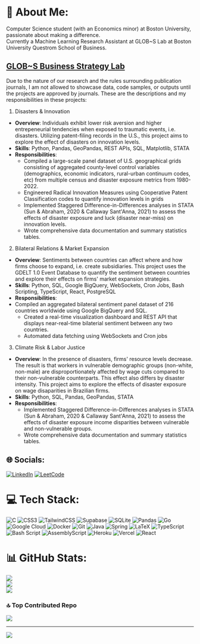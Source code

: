 # 💫 About Me:
Computer Science student (with an Economics minor) at Boston University, passionate about making a difference.<br>Currently a Machine Learning Research Assistant at GLOB~S Lab at Boston University Questrom School of Business.

## [GLOB~S Business Strategy Lab](https://globslab.org/)

Due to the nature of our research and the rules surrounding publication journals, I am not allowed to showcase data, code samples, or outputs until the projects are approved by journals. These are the descriptions and my responsibilities in these projects:

1. Disasters & Innovation
- **Overview**: Individuals exhibit lower risk aversion and higher entrepeneurial tendencies when exposed to traumatic events, i.e. disasters. Utilizing patent-filing records in the U.S., this project aims to explore the effect of disasters on innovation levels.
- **Skills**: Python, Pandas, GeoPandas, REST APIs, SQL, Matplotlib, STATA
- **Responsibilities**:
  - Compiled a large-scale panel dataset of U.S. geographical grids consisting of aggregated county-level control variables (demographics, economic indicators, rural-urban continuum codes, etc) from multiple census and disaster exposure metrics from 1980-2022.
  - Engineered Radical Innovation Measures using Cooperative Patent Classification codes to quantify innovation levels in grids
  - Implemented Staggered Difference-in-Differences analyses in STATA (Sun & Abraham, 2020 & Callaway Sant'Anna, 2021) to assess the effects of disaster exposure and luck (disaster near-miss) on innovation levels.
  - Wrote comprehensive data documentation and summary statistics tables.

  
2. Bilateral Relations & Market Expansion
- **Overview**: Sentiments between countries can affect where and how firms choose to expand, i.e. create subsidiaries. This project uses the GDELT 1.0 Event Database to quantify the sentiment between countries and explore their effects on firms' market expansion strategies.
- **Skills**: Python, SQL, Google BigQuery, WebSockets, Cron Jobs, Bash Scripting, TypeScript, React, PostgreSQL
- **Responsibilities**:
- Compiled an aggregated bilateral sentiment panel dataset of 216 countries worldwide using Google BigQuery and SQL.
  - Created a real-time visualization dashboard and REST API that displays near-real-time bilaterial sentiment between any two countries.
  - Automated data fetching using WebSockets and Cron jobs
 
3. Climate Risk & Labor Justice
- **Overview**: In the presence of disasters, firms' resource levels decrease. The result is that workers in vulnerable demographic groups (non-white, non-male) are disproportionately affected by wage cuts compared to their non-vulnerable counterparts. This effect also differs by disaster intensity. This project aims to explore the effects of disaster exposure on wage disaparities in Brazilian firms.
- **Skills**: Python, SQL, Pandas, GeoPandas, STATA
- **Responsibilities**:
  - Implemented Staggered Difference-in-Differences analyses in STATA (Sun & Abraham, 2020 & Callaway Sant'Anna, 2021) to assess the effects of disaster exposure income disparities between vulnerable and non-vulnerable groups.
  - Wrote comprehensive data documentation and summary statistics tables.
## 🌐 Socials:
[![LinkedIn](https://img.shields.io/badge/LinkedIn-%230077B5.svg?logo=linkedin&logoColor=white)](https://linkedin.com/in/linkedin.com/in/kcao04) 
[![LeetCode](https://img.shields.io/npm/v/leetcode.svg?logo=leetcode&label=LeetCode&logoColor=white)](https://leetcode.com/u/koacow/)

# 💻 Tech Stack:
![C](https://img.shields.io/badge/c-%2300599C.svg?style=for-the-badge&logo=c&logoColor=white) ![CSS3](https://img.shields.io/badge/css3-%231572B6.svg?style=for-the-badge&logo=css3&logoColor=white) ![TailwindCSS](https://img.shields.io/badge/tailwindcss-%2338B2AC.svg?style=for-the-badge&logo=tailwind-css&logoColor=white) ![Supabase](https://img.shields.io/badge/Supabase-3ECF8E?style=for-the-badge&logo=supabase&logoColor=white) ![SQLite](https://img.shields.io/badge/sqlite-%2307405e.svg?style=for-the-badge&logo=sqlite&logoColor=white) ![Pandas](https://img.shields.io/badge/pandas-%23150458.svg?style=for-the-badge&logo=pandas&logoColor=white) ![Go](https://img.shields.io/badge/go-%2300ADD8.svg?style=for-the-badge&logo=go&logoColor=white) ![Google Cloud](https://img.shields.io/badge/GoogleCloud-%234285F4.svg?style=for-the-badge&logo=google-cloud&logoColor=white) ![Docker](https://img.shields.io/badge/docker-%230db7ed.svg?style=for-the-badge&logo=docker&logoColor=white) ![Git](https://img.shields.io/badge/git-%23F05033.svg?style=for-the-badge&logo=git&logoColor=white) ![Java](https://img.shields.io/badge/java-%23ED8B00.svg?style=for-the-badge&logo=openjdk&logoColor=white) ![Spring](https://img.shields.io/badge/spring-%236DB33F.svg?style=for-the-badge&logo=spring&logoColor=white) ![LaTeX](https://img.shields.io/badge/latex-%23008080.svg?style=for-the-badge&logo=latex&logoColor=white) ![TypeScript](https://img.shields.io/badge/typescript-%23007ACC.svg?style=for-the-badge&logo=typescript&logoColor=white) ![Bash Script](https://img.shields.io/badge/bash_script-%23121011.svg?style=for-the-badge&logo=gnu-bash&logoColor=white) ![AssemblyScript](https://img.shields.io/badge/assembly%20script-%23000000.svg?style=for-the-badge&logo=assemblyscript&logoColor=white) ![Heroku](https://img.shields.io/badge/heroku-%23430098.svg?style=for-the-badge&logo=heroku&logoColor=white) ![Vercel](https://img.shields.io/badge/vercel-%23000000.svg?style=for-the-badge&logo=vercel&logoColor=white) ![React](https://img.shields.io/badge/react-%2320232a.svg?style=for-the-badge&logo=react&logoColor=%2361DAFB)
# 📊 GitHub Stats:
![](https://github-readme-stats.vercel.app/api?username=koacow&theme=dark&hide_border=false&include_all_commits=true&count_private=true)<br/>
![](https://nirzak-streak-stats.vercel.app/?user=koacow&theme=dark&hide_border=false)<br/>
![](https://github-readme-stats.vercel.app/api/top-langs/?username=koacow&theme=dark&hide_border=false&include_all_commits=true&count_private=true&layout=compact)

### 🔝 Top Contributed Repo
![](https://github-contributor-stats.vercel.app/api?username=koacow&limit=5&theme=dark&combine_all_yearly_contributions=true)

---
[![](https://visitcount.itsvg.in/api?id=koacow&icon=0&color=0)](https://visitcount.itsvg.in)
